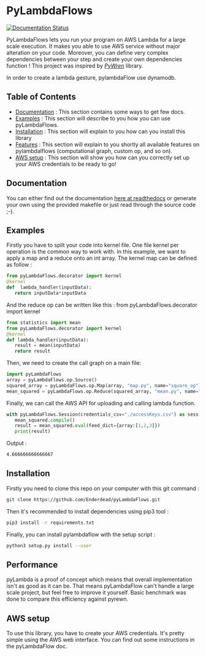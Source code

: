 # PyLambdaFlows
[![Documentation Status](https://readthedocs.org/projects/pylambdaflows/badge/?version=latest)](https://pylambdaflows.readthedocs.io/en/latest/?badge=latest)

PyLambdaFlows lets you run your program on AWS Lambda for a large scale execution. It makes you able to use AWS service without major alteration on your code. Moreover, you can define very complex dependencies between your step and create your own dependencies function !
This project was inspired by *[PyWren](https://github.com/pywren/pywren)* library.

In order to create a lambda gesture, pylambdaFlow use dynamodb.

## Table of Contents

- [Documentation](https://github.com/Enderdead/pyLambdaFlows#docs) : This section contains some ways to get few docs.
- [Examples](https://github.com/Enderdead/pyLambdaFlows#examples) :  This section will describe to you how you can use pyLambdaFlows.
- [Installation](https://github.com/Enderdead/pyLambdaFlows#installation) : This section will explain to you how can you install this library
- [Features](https://github.com/Enderdead/pyLambdaFlows#features) : This section will explain to you shortly all available features on pylambdalflows (computational graph, custom op, and so on).
- [AWS setup](https://github.com/Enderdead/pyLambdaFlows#aws-setup) : This section will show you how can you correctly set up your AWS credentials to be ready to go!

## Documentation

You can either find out the documentation [here at readthedocs](https://pylambdaflows.readthedocs.io/en/latest/index.html) or generate your own using the provided makefile or just read through the source code ;-).

## Examples

Firstly you have to split your code into kernel file. One file kernel per operation is the common way to work with.
In this example, we want to apply a map and a reduce onto an int array.
The kernel map can be defined as follow :

```python
from pyLambdaFlows.decorator import kernel
@kernel
def  lambda_handler(inputData):
   return inputData*inputData
```

And the reduce op can be written like this :
from pyLambdaFlows.decorator import kernel

```python
from statistics import mean
from pyLambdaFlows.decorator import kernel
@kernel
def lambda_handler(inputData):
   result = mean(inputData)
   return result
```

Then, we need to create the call graph on a main file:

```python
import pyLambdaFlows
array = pyLambdaFlows.op.Source()
squared_array = pyLambdaFlows.op.Map(array, "map.py", name="square_op")
mean_squared = pyLambdaFlows.op.Reduce(squared_array, "mean.py", name="mean_op")
```

Finally, we can call the AWS API for uploading and calling lambda function.

```python
with pyLambdaFlows.Session(credentials_csv="./accessKeys.csv") as sess:
   mean_squared.compile()
   result = mean_squared.eval(feed_dict={array:[1,2,3]})
   print(result)
```

Output :

``` bash
4.666666666666667
```

## Installation

Firstly you need to clone this repo on your computer with this git command :

``` bash
git clone https://github.com/Enderdead/pyLambdaFlows.git
```

Then it's recommended to install dependencies using pip3 tool :

``` bash
pip3 install -r requirements.txt
```

Finally, you can install pylambdaflow with the setup script :

``` bash
python3 setup.py install --user
```

## Performance

pyLambda is a proof of concept which means that overall implementation isn't as good as it can be. That means pyLambdaFlow can't handle a large scale project, but feel free to improve it yourself. Basic benchmark was done to compare this efficiency against pyrewn.

## AWS setup

To use this library, you have to create your AWS credentials. It's pretty simple using the AWS web interface. You can find out some instructions in the pyLambdaFlow doc.
